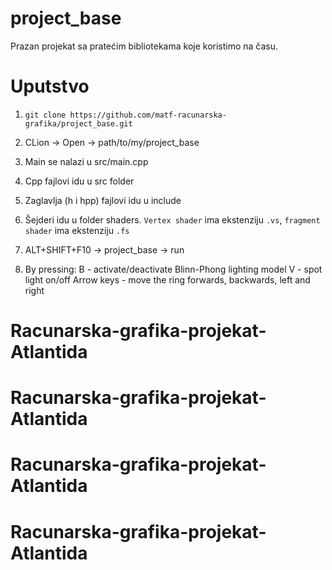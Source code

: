 # project_base
Prazan projekat sa pratećim bibliotekama koje koristimo na času. 

# Uputstvo
1. `git clone https://github.com/matf-racunarska-grafika/project_base.git`
2. CLion -> Open -> path/to/my/project_base
3. Main se nalazi u src/main.cpp
4. Cpp fajlovi idu u src folder
5. Zaglavlja (h i hpp) fajlovi idu u include
6. Šejderi idu u folder shaders. `Vertex shader` ima ekstenziju `.vs`, `fragment shader` ima ekstenziju `.fs`
7. ALT+SHIFT+F10 -> project_base -> run

8. By pressing:
	B - activate/deactivate Blinn-Phong lighting model
	V - spot light on/off
	Arrow keys - move the ring forwards, backwards, left and right
# Racunarska-grafika-projekat-Atlantida
# Racunarska-grafika-projekat-Atlantida
# Racunarska-grafika-projekat-Atlantida
# Racunarska-grafika-projekat-Atlantida
